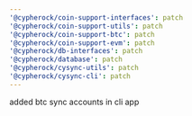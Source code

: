 ```yaml
---
'@cypherock/coin-support-interfaces': patch
'@cypherock/coin-support-utils': patch
'@cypherock/coin-support-btc': patch
'@cypherock/coin-support-evm': patch
'@cypherock/db-interfaces': patch
'@cypherock/database': patch
'@cypherock/cysync-utils': patch
'@cypherock/cysync-cli': patch
---
```


added btc sync accounts in cli app
